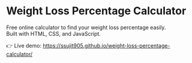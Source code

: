 # Weight Loss Percentage Calculator
Free online calculator to find your weight loss percentage easily.  
Built with HTML, CSS, and JavaScript.

👉 Live demo: 
https://ssujit905.github.io/weight-loss-percentage-calculator/
